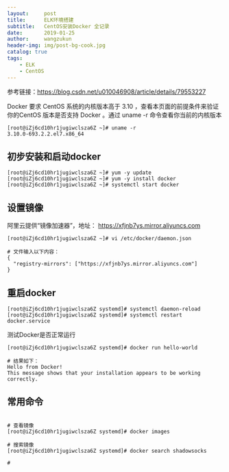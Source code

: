 ```yaml
---
layout:     post
title:      ELK环境搭建
subtitle:   CentOS安装Docker 全记录
date:       2019-01-25
author:     wangzukun
header-img: img/post-bg-cook.jpg
catalog: true
tags:
    - ELK
    - CentOS
---
```


参考链接：https://blog.csdn.net/u010046908/article/details/79553227

Docker 要求 CentOS 系统的内核版本高于 3.10 ，查看本页面的前提条件来验证你的CentOS 版本是否支持 Docker 。通过 uname -r 命令查看你当前的内核版本


```
[root@iZj6cd10hr1jugiwclsza6Z ~]# uname -r 
3.10.0-693.2.2.el7.x86_64
```

## 初步安装和启动docker


```
[root@iZj6cd10hr1jugiwclsza6Z ~]# yum -y update
[root@iZj6cd10hr1jugiwclsza6Z ~]# yum -y install docker
[root@iZj6cd10hr1jugiwclsza6Z ~]# systemctl start docker
```
## 设置镜像

阿里云提供“镜像加速器”，地址：
https://xfjnb7ys.mirror.aliyuncs.com

```
[root@iZj6cd10hr1jugiwclsza6Z ~]# vi /etc/docker/daemon.json 

# 文件输入以下内容：
{
  "registry-mirrors": ["https://xfjnb7ys.mirror.aliyuncs.com"]
}
```
## 重启docker

```
[root@iZj6cd10hr1jugiwclsza6Z systemd]# systemctl daemon-reload
[root@iZj6cd10hr1jugiwclsza6Z systemd]# systemctl restart docker.service
```

测试Docker是否正常运行

```
[root@iZj6cd10hr1jugiwclsza6Z systemd]# docker run hello-world

# 结果如下：
Hello from Docker!
This message shows that your installation appears to be working correctly.
```

## 常用命令

```

# 查看镜像
[root@iZj6cd10hr1jugiwclsza6Z systemd]# docker images

# 搜索镜像
[root@iZj6cd10hr1jugiwclsza6Z systemd]# docker search shadowsocks

# 
```